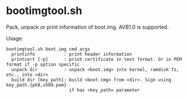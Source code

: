 # bootimgtool.sh

Pack, unpack or print information of boot.img. AVB1.0 is supported.

Usage:

```
bootimgtool.sh boot.img cmd args
  printinfo           : print header information
  printcert [-p]      : print certificate in text format. Or in PEM format if -p option specific
  unpack dir          : unpack <boot.img> into kernel, ramdisk fs, etc., into <dir>
  build dir [key_path]: build <boot.img> from <dir>. Sign using key_path.{pk8,x509.pem}
                        if has <key_path> parameter
```
